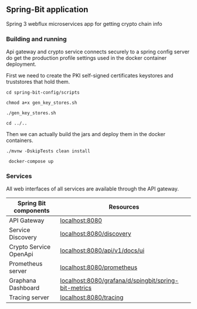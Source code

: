## Spring-Bit application

Spring 3 webflux microservices app for getting crypto chain info


### Building and running

Api gateway and crypto service connects securely to a spring config server do get the production profile settings used in the docker container deployment.

First we need to create the PKI self-signed certificates keystores and truststores that hold them.

```console
cd spring-bit-config/scripts

chmod a+x gen_key_stores.sh

./gen_key_stores.sh

cd ../..
```

Then we can actually build the jars and deploy them in the docker containers.

```console
./mvnw -DskipTests clean install
 
 docker-compose up
```

### Services

All web interfaces of all services are available through the API gateway.


| Spring Bit components  | Resources                                                                                                           |
|------------------------|---------------------------------------------------------------------------------------------------------------------|
| API Gateway            | [localhost:8080](http://localhost:8080)                                                                                  |
| Service Discovery      | [localhost:8080/discovery](http://localhost:8080/discovery)                                                              |
| Crypto Service OpenApi | [localhost:8080/api/v1/docs/ui](http://localhost:8080/api/v1/docs/ui)                                                    |
| Prometheus server      | [localhost:8080/prometheus](http://localhost:8080/prometheus)                                                            |
| Graphana Dashboard     | [localhost:8080/grafana/d/spingbit/spring-bit-metrics](http://localhost:8080/grafana/d/spingbit/spring-bit-metrics) |
| Tracing server         | [localhost:8080/tracing](http://localhost:8080/tracing)                                                                  |
